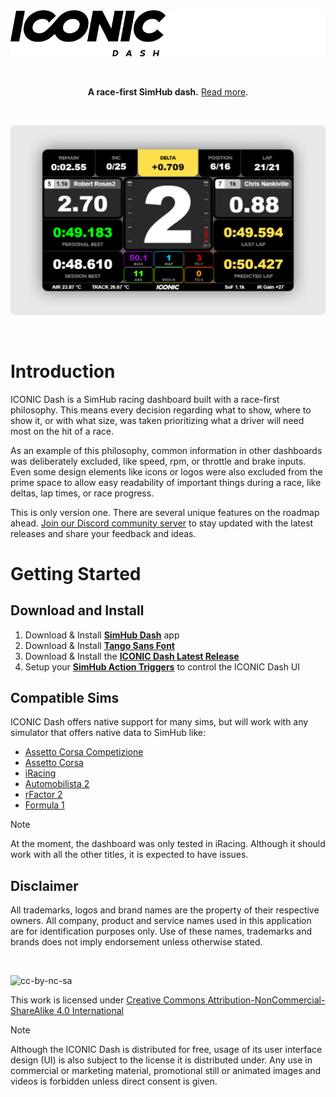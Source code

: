 <br/>
<br/>

<p align="center">
    <img width="250" alt="ICONIC Dash" src="docs/images/iconic-logo.png#gh-light-mode-only">
    <img width="250" alt="ICONIC Dash" src="docs/images/iconic-logo-dark.png#gh-dark-mode-only">
</p>

<br/>

<p align="center">
    <strong>A race-first SimHub dash.</strong> <a href="#introduction">Read more</a>.
</p>

<br/>

<p align="center">
    <img width="880" alt="ICONIC Dash" src="docs/images/iconic-dashboard.png">
</p>

<br/>

# Introduction
ICONIC Dash is a SimHub racing dashboard built with a race-first philosophy. This means every decision regarding what to show, where to show it, or with what size, was taken prioritizing what a driver will need most on the hit of a race. 

As an example of this philosophy, common information in other dashboards was deliberately excluded, like speed, rpm, or throttle and brake inputs. Even some design elements like icons or logos were also excluded from the prime space to allow easy readability of important things during a race, like deltas, lap times, or race progress.

This is only version one. There are several unique features on the roadmap ahead. [Join our Discord community server](https://discord.gg/3WU9YCKqF4) to stay updated with the latest releases and share your feedback and ideas.



# Getting Started
## Download and Install

1. Download & Install [**SimHub Dash**](https://www.simhubdash.com) app
2. Download & Install [**Tango Sans Font**](https://www.dafont.com/tangosans.font)
3. Download & Install the [**ICONIC Dash Latest Release**](https://github.com/iconic-simracing/iconic-dash/releases)
4. Setup your [**SimHub Action Triggers**](./docs/actions.md) to control the ICONIC Dash UI

## Compatible Sims
ICONIC Dash offers native support for many sims, but will work with any simulator that offers native data to SimHub like:

* [Assetto Corsa Competizione](https://assettocorsa.gg/assetto-corsa-competizione/)
* [Assetto Corsa](https://assettocorsa.gg/assetto-corsa/)
* [iRacing](https://www.iracing.com)
* [Automobilista 2](https://www.game-automobilista2.com)
* [rFactor 2](https://www.studio-397.com/rfactor2/)
* [Formula 1](https://www.ea.com/en-gb/games/f1/)

> [!NOTE]
> At the moment, the dashboard was only tested in iRacing. Although it should work with all the other titles, it is expected to have issues. 

## Disclaimer

All trademarks, logos and brand names are the property of their respective owners. All company, product and service names used in this application are for identification purposes only. Use of these names, trademarks and brands does not imply endorsement unless otherwise stated.

<br/>

![cc-by-nc-sa](https://mirrors.creativecommons.org/presskit/buttons/88x31/svg/by-nc-sa.svg)

This work is licensed under [Creative Commons Attribution-NonCommercial-ShareAlike 4.0 International](http://creativecommons.org/licenses/by-nc-sa/4.0/)

> [!NOTE]
> Although the ICONIC Dash is distributed for free, usage of its user interface design (UI) is also subject to the license it is distributed under. Any use in commercial or marketing material, promotional still or animated images and videos is forbidden unless direct consent is given.
